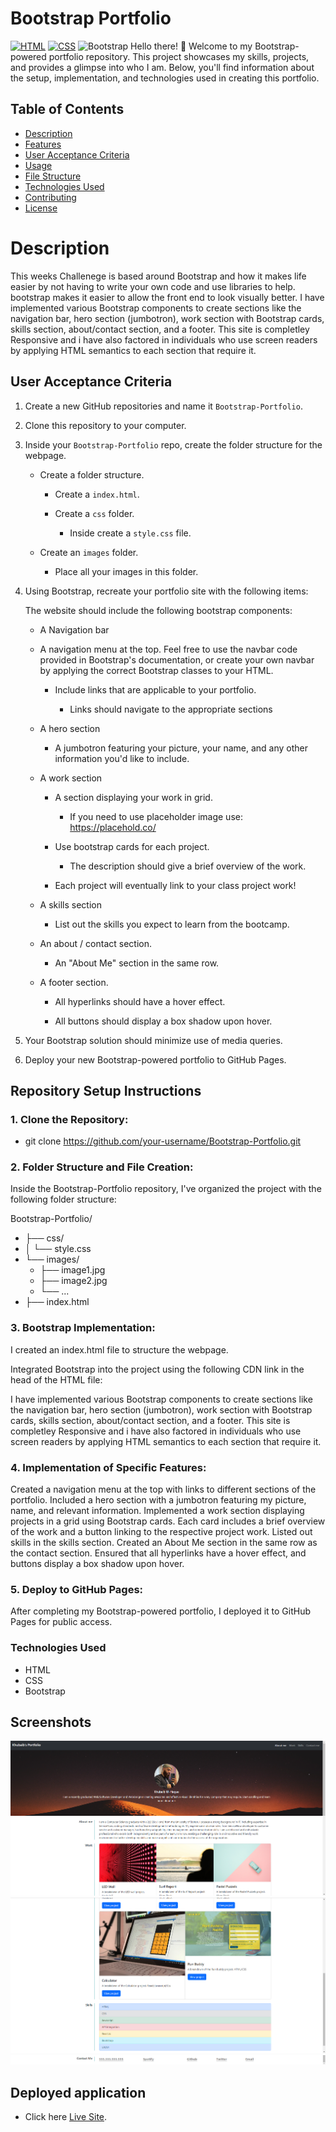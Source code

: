 # Bootstrap Portfolio
[![HTML](https://img.shields.io/badge/HTML-5-orange?style=flat&logo=html5&logoColor=white)](https://www.w3.org/TR/html52/)
[![CSS](https://img.shields.io/badge/CSS-3-blue?style=flat&logo=css3&logoColor=white)](https://www.w3.org/Style/CSS/specs.en.html)
![Bootstrap](https://img.shields.io/badge/bootstrap-5-blue?style=style=flat&logo=bootstrap&logoColor=white)
Hello there! 👋 Welcome to my Bootstrap-powered portfolio repository. This project showcases my skills, projects, and provides a glimpse into who I am. Below, you'll find information about the setup, implementation, and technologies used in creating this portfolio.

## Table of Contents

- [Description](#description)
- [Features](#features)
- [User Acceptance Criteria](#user-acceptance)
- [Usage](#usage)
- [File Structure](#file-structure)
- [Technologies Used](#technologies-used)
- [Contributing](#contributing)
- [License](#license)

# Description 

This weeks Challenege is based around Bootstrap and how it makes life easier by not having to write your own code and use libraries to help. bootstrap makes it easier to allow the front end to look visually better.
I have implemented various Bootstrap components to create sections like the navigation bar, hero section (jumbotron), work section with Bootstrap cards, skills section, about/contact section, and a footer. This site is completley Responsive and i have also factored in individuals who use screen readers by applying HTML semantics to each section that require it.


## User Acceptance Criteria
1. Create a new GitHub repositories and name it `Bootstrap-Portfolio`.

2. Clone this repository to your computer.

3. Inside your `Bootstrap-Portfolio` repo, create the folder structure for the webpage.
   
   - Create a folder structure.

     - Create a `index.html`.

     - Create a `css` folder.

       - Inside create a `style.css` file.

   - Create an `images` folder.

       - Place all your images in this folder.

4. Using Bootstrap, recreate your portfolio site with the following items:

   The website should include the following bootstrap components:

    - A Navigation bar
    
    - A navigation menu at the top. Feel free to use the navbar code provided in Bootstrap's documentation, or create your own navbar by applying the correct Bootstrap classes to your HTML.

      - Include links that are applicable to your portfolio.
  
        - Links should navigate to the appropriate sections 

    - A hero section

        - A jumbotron featuring your picture, your name, and any other information you'd like to include.

    - A work section

      - A section displaying your work in grid. 

        - If you need to use placeholder image use: https://placehold.co/ 

      - Use bootstrap cards for each project.

        - The description should give a brief overview of the work.

      - Each project will eventually link to your class project work!

    - A skills section

      - List out the skills you expect to learn from the bootcamp.

    - An about / contact section.

      - An "About Me" section in the same row.
    
    - A footer section.

      - All hyperlinks should have a hover effect.

      - All buttons should display a box shadow upon hover.

5. Your Bootstrap solution should minimize use of media queries.

6. Deploy your new Bootstrap-powered portfolio to GitHub Pages.

## Repository Setup Instructions
### 1. Clone the Repository:
- git clone https://github.com/your-username/Bootstrap-Portfolio.git
### 2. Folder Structure and File Creation:
Inside the Bootstrap-Portfolio repository, I've organized the project with the following folder structure:

Bootstrap-Portfolio/
- ├── css/
- │    └── style.css
- └── images/
    - ├── image1.jpg
    - ├── image2.jpg
    - └── ...
- ├── index.html

### 3. Bootstrap Implementation:
I created an index.html file to structure the webpage.

Integrated Bootstrap into the project using the following CDN link in the head of the HTML file:

<link href="https://cdn.jsdelivr.net/npm/bootstrap@5.3.2/dist/css/bootstrap.min.css" rel="stylesheet"
    integrity="sha384-T3c6CoIi6uLrA9TneNEoa7RxnatzjcDSCmG1MXxSR1GAsXEV/Dwwykc2MPK8M2HN" crossorigin="anonymous">

I have implemented various Bootstrap components to create sections like the navigation bar, hero section (jumbotron), work section with Bootstrap cards, skills section, about/contact section, and a footer. This site is completley Responsive and i have also factored in individuals who use screen readers by applying HTML semantics to each section that require it.

### 4. Implementation of Specific Features:
Created a navigation menu at the top with links to different sections of the portfolio.
Included a hero section with a jumbotron featuring my picture, name, and relevant information.
Implemented a work section displaying projects in a grid using Bootstrap cards. Each card includes a brief overview of the work and a button linking to the respective project work.
Listed out skills in the skills section.
Created an About Me section in the same row as the contact section.
Ensured that all hyperlinks have a hover effect, and buttons display a box shadow upon hover.
### 5. Deploy to GitHub Pages:
After completing my Bootstrap-powered portfolio, I deployed it to GitHub Pages for public access.

### Technologies Used
- HTML
- CSS
- Bootstrap

## Screenshots

 ![alt text](./screenshots/portfolio-1.png)
 ![alt text](./screenshots/portfolio-2.png)
 ![alt text](./screenshots/portfolio-3.png)

 ## Deployed application

 - Click here [Live Site](https://khubaibshah786.github.io/Bootstrap-Portfolio/).